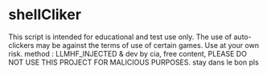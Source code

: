 # shellCliker
This script is intended for educational and test use only. The use of auto-clickers may be against the terms of use of certain games. Use at your own risk. method : LLMHF_INJECTED &amp; dev by cia, free content, PLEASE DO NOT USE THIS PROJECT FOR MALICIOUS PURPOSES. stay dans le bon pls 
